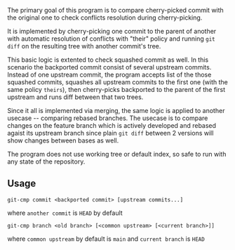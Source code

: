 The primary goal of this program is to compare cherry-picked commit
with the original one to check conflicts resolution during
cherry-picking.

It is implemented by cherry-picking one commit to the parent of
another with automatic resolution of conflicts with "their" policy and
running `git diff` on the resulting tree with another commit's tree.

This basic logic is extented to check squashed commit as well. In this
scenario the backported commit consist of several upstream
commits. Instead of one upstream commit, the program accepts list of
the those squashed commits, squashes all upstream commits to the first
one (with the same policy `theirs`), then cherry-picks backported to
the parent of the first upstream and runs diff between that two trees.

Since it all is implemented via merging, the same logic is applied to
another usecase -- comparing rebased branches. The usecase is to
compare changes on the feature branch which is actively developed and
rebased agaist its upstream branch since plain `git diff` between 2
versions will show changes between bases as well.

The program does not use working tree or default index, so safe to run
with any state of the repository.

## Usage

```
git-cmp commit <backported commit> [upstream commits...]
```

where `another commit` is `HEAD` by default

```
git-cmp branch <old branch> [<common upstream> [<current branch>]]
```
where `common upstream` by default is `main` and `current branch` is `HEAD`


